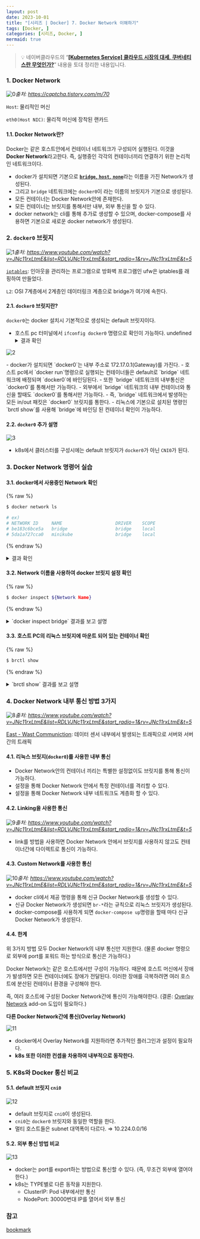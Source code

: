 ```yaml
---
layout: post
date: 2023-10-01
title: "[시리즈 | Docker] 7. Docker Network 이해하기"
tags: [Docker, ]
categories: [시리즈, Docker, ]
mermaid: true
---
```



> 💡 네이버클라우드의 “[**[Kubernetes Service] 클라우드 시장의 대세, 쿠버네티스란 무엇인가?**](https://www.youtube.com/watch?v=JNc11rxLtmE&list=RDLVJNc11rxLtmE&start_radio=1&t=5s)” 내용을 토대 정리한 내용입니다.



### 1. Docker Network


![0](/assets/img/2023-10-01-시리즈--Docker-7.-Docker-Network-이해하기.md/0.png)_출처: https://captcha.tistory.com/m/70_


`Host`: 물리적인 머신


`eth0(Host NIC)`: 물리적 머신에 장착된 랜카드



#### 1.1. Docker Network란? 


Docker는 같은 호스트안에서 컨테이너 네트워크가 구성되어 실행된다. 
이것을 **Docker Network**라고한다.
즉, 실행중인 각각의 컨테이너끼리 연결하기 위한 논리적인 네트워크이다.

- docker가 설치되면 기본으로 [**`bridge`**](https://intrepidgeeks.com/tutorial/docker-network-host-none)[**,** ](https://intrepidgeeks.com/tutorial/docker-network-host-none)[**`host`**](https://intrepidgeeks.com/tutorial/docker-network-host-none)[**,** ](https://intrepidgeeks.com/tutorial/docker-network-host-none)[**`none`**](https://intrepidgeeks.com/tutorial/docker-network-host-none)라는 이름을 가진 Network가 생성된다.
- 그리고 `bridge` 네트워크에는 `docker0`이 라는 이름의 브릿지가 기본으로 생성된다.
- 모든 컨테이너는 Docker Network안에 존재한다.
- 모든 컨테이너는 브릿지를 통해서만 내부, 외부 통신을 할 수 있다.
- docker network는 cli를 통해 추가로 생성할 수 있으며, docker-compose를 사용하면 기본으로 새로운 docker network가 생성된다.


### 2. `docker0` 브릿지


![1](/assets/img/2023-10-01-시리즈--Docker-7.-Docker-Network-이해하기.md/1.png)_출처: https://www.youtube.com/watch?v=JNc11rxLtmE&list=RDLVJNc11rxLtmE&start_radio=1&rv=JNc11rxLtmE&t=5_


[`iptables`](https://m.blog.naver.com/PostView.naver?isHttpsRedirect=true&blogId=alice_k106&logNo=221305928714): 인아웃을 관리하는 프로그램으로 방화벽 프로그램인 ufw은 iptables를 래핑하여 만들었다.


`L2`: OSI 7계층에서 2계층인 데이터링크 계층으로 bridge가 여기에 속한다.



#### 2.1. `docker0` 브릿지란?


`docker0`는 docker 설치시 기본적으로 생성되는 default 브릿지이다.

- 호스트 pc 터미널에서 `ifconfig docker0` 명령으로 확인이 가능하다.
undefined<details>
  <summary>결과 확인</summary>


![2](/assets/img/2023-10-01-시리즈--Docker-7.-Docker-Network-이해하기.md/2.png)



  </details>- docker가 설치되면 `docker0`는 내부 주소로 172.17.0.1(Gateway)를 가진다.
- 호스트 pc에서 `docker run`명령으로 실행되는 컨테이너들은 default로 `bridge` 네트워크에 배정되며 `docker0`에 바인딩된다.
- 또한 `bridge` 네트워크의 내부통신은 `docker0`를 통해서만 가능하다.
- 외부에서 `bridge` 네트워크의 내부 컨테이너와 통신을 할때도 `docker0`를 통해서만 가능하다.
- 즉, `bridge` 네트워크에서 발생하는 모든 in/out 패킷은 `docker0` 브릿지를 통한다.
- 리눅스에 기본으로 설치된 명령인 `brctl show`를 사용해 `bridge`에 바인딩 된 컨테이너 확인이 가능하다.


#### 2.2. `docker0` 추가 설명


![3](/assets/img/2023-10-01-시리즈--Docker-7.-Docker-Network-이해하기.md/3.png)

- k8s에서 클러스터를 구성시에는 default 브릿지가 `docker0`가 아닌 `CNI0`가 된다.


### 3. Docker Network 명령어 실습



#### 3.1. docker에서 사용중인 Network 확인



{% raw %}
```bash
$ docker network ls

# ex) 
# NETWORK ID     NAME                    DRIVER    SCOPE
# be183c6bce5a   bridge                  bridge    local
# 5da1a727cca0   minikube                bridge    local
```
{% endraw %}


<details>
  <summary>결과 확인</summary>


![4](/assets/img/2023-10-01-시리즈--Docker-7.-Docker-Network-이해하기.md/4.png)

- 현재 PC에 존재하는 Docker Network 모두 출력


  </details>

#### 3.2. Network 이름을 사용하여 docker 브릿지 설정 확인



{% raw %}
```bash
$ docker inspect ${Network Name}
```
{% endraw %}


<details>
  <summary>`docker inspect bridge` 결과를 보고 설명</summary>


![5](/assets/img/2023-10-01-시리즈--Docker-7.-Docker-Network-이해하기.md/5.png)

- `"Name": "bridge"`:  네트워크 이름
- `"Subnet": "172.17.0.0/16"`:  `bridge`네트워크에 할당된 내부 ip 대역폭

	⇒ `bridge` 네트워크의 내부 컨테이너 IP는 `Subnet`에 할당된 대역폭 안에서 랜덤으로 배정된다.

- `"Gateway": "172.17.0.1"`:  Gateway 즉, `docker0`가 사용중인 내부 IP
undefined<details>
  <summary>`ifconfig docker0`로 `docker0` 브릿지가 사용중인 IP 확인</summary>


![6](/assets/img/2023-10-01-시리즈--Docker-7.-Docker-Network-이해하기.md/6.png)



  </details>

  </details>

#### 3.3. 호스트 PC의 리눅스 브릿지에 마운트 되어 있는 컨테이너 확인



{% raw %}
```bash
$ brctl show
```
{% endraw %}


<details>
  <summary>`brctl show` 결과를 보고 설명</summary>


![7](/assets/img/2023-10-01-시리즈--Docker-7.-Docker-Network-이해하기.md/7.png)

- `docker0`를 사용하는 컨테이너가 없기 때문에 `interfaces`에 뜨지 않는다.
- `br-712c089d5e04`라는 브릿지를 사용중인 `veth2ad682f` 컨테이너가 있는 것을 확인할 수 있다.


  </details>

### 4. Docker Network 내부 통신 방법 3가지


![8](/assets/img/2023-10-01-시리즈--Docker-7.-Docker-Network-이해하기.md/8.png)_출처: https://www.youtube.com/watch?v=JNc11rxLtmE&list=RDLVJNc11rxLtmE&start_radio=1&rv=JNc11rxLtmE&t=5_


[East - Wast Communiction](https://courage1.tistory.com/m/37): 데이터 센서 내부에서 발생되는 트래픽으로 서버와 서버간의 트래픽



#### 4.1. 리눅스 브릿지(`docker0`)를 사용한 내부 통신 

- Docker Network안의 컨테이너 끼리는 특별한 설정없이도 브릿지를 통해 통신이 가능하다.
- 설정을 통해 Docker Network 안에서 특정 컨테이너를 격리할 수 있다.
- 설정을 통해 Docker Network 내부 네트워크도 계층화 할 수 있다.


#### 4.2. Linking을 사용한 통신


![9](/assets/img/2023-10-01-시리즈--Docker-7.-Docker-Network-이해하기.md/9.png)_출처: https://www.youtube.com/watch?v=JNc11rxLtmE&list=RDLVJNc11rxLtmE&start_radio=1&rv=JNc11rxLtmE&t=5_

- link를 방법을 사용하면 Docker Network 안에서 브릿지를 사용하지 않고도 컨테이너간에 다이렉트로 통신이 가능하다.


#### 4.3. Custom Network를 사용한 통신


![10](/assets/img/2023-10-01-시리즈--Docker-7.-Docker-Network-이해하기.md/10.png)_출처: https://www.youtube.com/watch?v=JNc11rxLtmE&list=RDLVJNc11rxLtmE&start_radio=1&rv=JNc11rxLtmE&t=5_

- docker cli에서 제공 명령을 통해 신규 Docker Network를 생성할 수 있다.
- 신규 Docker Network가 생성되면 `br-*`라는 규칙으로 리눅스 브릿지가 생성된다.
- docker-compose를 사용하게 되면 `docker-compose up`명령을 할때 마다 신규 Docker Network가 생성된다.


#### 4.4. 한계


위 3가지 방법 모두 Docker Network의 내부 통신만 지원한다.
(물론 docker 명령으로 외부에 port를 포워드 하는 방식으로 통신은 가능하다.)


Docker Network는 같은 호스트에서만 구성이 가능하다. 때문에 호스트 머신에서 장애가 발생하면 모든 컨테이너에도 장애가 전달된다.
이러한 장애를 극복하려면 여러 호스트에 분산된 컨테이너 환경을 구성해야 한다.


즉, 여러 호스트에 구성된 Docker Network간에 통신이 가능해야한다.
(결론: [Overlay Network](https://ko.wikipedia.org/wiki/%EC%98%A4%EB%B2%84%EB%A0%88%EC%9D%B4_%EB%84%A4%ED%8A%B8%EC%9B%8C%ED%81%AC) add-on 도입이 필요하다.)


**다른 Docker Network간에 통신(Overlay Network)**


![11](/assets/img/2023-10-01-시리즈--Docker-7.-Docker-Network-이해하기.md/11.png)

- docker에서 Overlay Network를 지원하라면 추가적인 플러그인과 설정이 필요하다.
- **k8s 또한 이러한 컨셉을 차용하여 내부적으로 동작한다.**


### 5. K8s와 Docker 통신 비교 



#### 5.1. default 브릿지 `cni0`


![12](/assets/img/2023-10-01-시리즈--Docker-7.-Docker-Network-이해하기.md/12.png)

- default 브릿지로 `cni0`이 생성된다.
- `cni0`는 `docker0` 브릿지와 동일한 역할을 한다.
- 멀티 호스트들은 subnet 대역폭이 다르다. ⇒ 10.224.0.0/16


#### 5.2. 외부 통신 방법 비교


![13](/assets/img/2023-10-01-시리즈--Docker-7.-Docker-Network-이해하기.md/13.png)

- docker는 port를 export하는 방법으로 통신할 수 있다. 
(즉, 무조건 외부에 열어야 한다.)
- k8s는 TYPE별로 다른 동작을 지원한다.
	- ClusterIP: Pod 내부에서만 통신
	- NodePort: 30000번대 IP를 열어서 외부 통신


### 참고


[bookmark](https://www.youtube.com/watch?v=JNc11rxLtmE&list=RDLVJNc11rxLtmE&start_radio=1&t=5s)

